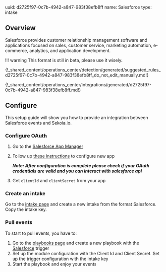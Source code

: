 uuid: d2725f97-0c7b-4942-a847-983f38efb8ff
name: Salesforce
type: intake

## Overview

Salesforce provides customer relationship management software and applications focused on sales, customer service, marketing automation, e-commerce, analytics, and application development.

!!! warning
    This format is still in beta, please use it wisely.

{!_shared_content/operations_center/detection/generated/suggested_rules_d2725f97-0c7b-4942-a847-983f38efb8ff_do_not_edit_manually.md!}

{!_shared_content/operations_center/integrations/generated/d2725f97-0c7b-4942-a847-983f38efb8ff.md!}

## Configure

This setup guide will show you how to provide an integration between Salesforce events and Sekoia.io.

### Configure OAuth

1. Go to the [Salesforce App Manager](https://login.salesforce.com)
2. Follow up [these instructions](https://help.salesforce.com/s/articleView?id=sf.connected_app_create_api_integration.htm&type=5) to configure new app

   ***Note: After configuration is complete please check if your OAuth credentials are valid and you can interact with salesforce api***

3. Get `clientId` and `clientSecret` from your app

### Create an intake

Go to the [intake page](https://app.sekoia.io/operations/intakes) and create a new intake from the format Salesforce. Copy the intake key.

### Pull events

To start to pull events, you have to:

1. Go to the [playbooks page](https://app.sekoia.io/operations/playbooks) and create a new playbook with the [Salesforce](../../../automate/library/salesforce.md) trigger
2. Set up the module configuration with the Client Id and Client Secret. Set up the trigger configuration with the intake key
3. Start the playbook and enjoy your events
